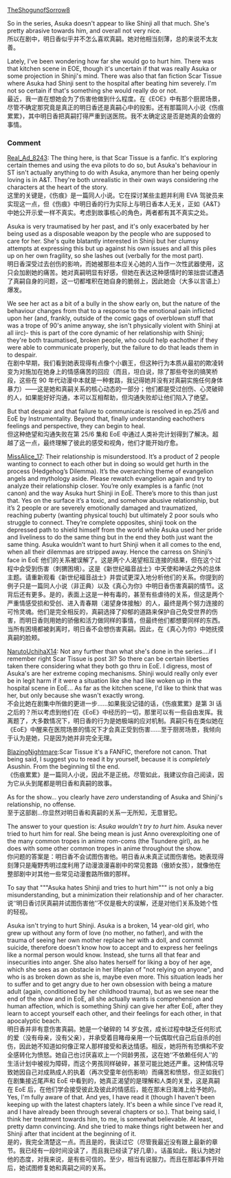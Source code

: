[TheShogunofSorrow8](https://www.reddit.com/user/TheShogunofSorrow8/)

So in the series, Asuka doesn't appear to like Shinji all that much. She's pretty abrasive towards him, and overall not very nice.  
所以在剧中，明日香似乎并不怎么喜欢真嗣。她对他相当刻薄，总的来说不太友善。

Lately, I've been wondering how far she would go to hurt him. There was that kitchen scene in EOE, though it's uncertain if that was really Asuka or some projection in Shinji's mind. There was also that fan fiction Scar Tissue where Asuka had Shinji sent to the hospital after beating him severely. I'm not so certain if that's something she would really do or not.  
最近，我一直在想她会为了伤害他做到什么程度。在《EOE》中有那个厨房场景，尽管不确定那究竟是真正的明日香还是真嗣心中的投影。还有那篇同人小说《伤痕累累》，其中明日香把真嗣打得严重到送医院。我不太确定这是否是她真的会做的事情。

### Comment
[Real_Ad_8243](https://www.reddit.com/user/Real_Ad_8243/): The thing here, is that Scar Tissue is a fanfic. It's exploring certain themes and using the eva pilots to do so, but Asuka's behaviour in ST isn't actually anything to do with Asuka, anymore than her being openly loving is in A&T. They're both unrealistic in their own ways considering rhe characters at the heart of the story.  
这里的关键是，《伤痕》是一篇同人小说。它在探讨某些主题并利用 EVA 驾驶员来实现这一点，但《伤痕》中明日香的行为实际上与明日香本人无关，正如《A&T》中她公开示爱一样不真实。考虑到故事核心的角色，两者都有其不真实之处。

Asuka is very traumatised by her past, and it's only exacerbated by her being used as a disposable weapon by the people who are supposed to care for her. She's quite blatantly interested in Shinji but her clumsy attempts at expressing this but up against his own issues and all this piles up on her own fragility, so she lashes out (verbally for the most part).  
明日香深受过去创伤的影响，而她被那些本应关心她的人当作一次性武器使用，这只会加剧她的痛苦。她对真嗣明显有好感，但她在表达这种感情时的笨拙尝试遭遇了真嗣自身的问题，这一切都堆积在她自身的脆弱上，因此她会（大多以言语上）爆发。

We see her act as a bit of a bully in the show early on, but the nature of the behaviour changes from that to a response to the emotional pain inflicted upon her (and, frankly, outside of the comic gags of overblown stuff that was a trope of 90's anime anyway, she isn't physically violent with Shinji at all iirc)- this is part of the core dynamic of her relationship with Shinji; they're both traumatised, broken people, who could help eachother if they were able to communicate properly, but the failure to do that leads them in to despair.  
在剧中早期，我们看到她表现得有点像个小霸王，但这种行为本质从最初的欺凌转变为对施加在她身上的情感痛苦的回应（而且，坦白说，除了那些夸张的搞笑桥段，这些在 90 年代动漫中本就是一种套路，我记得她并没有对真嗣实施任何身体暴力）——这是她和真嗣关系的核心动态的一部分；他们都是受过创伤、心灵破碎的人，如果能好好沟通，本可以互相帮助，但沟通失败却让他们陷入了绝望。

But that despair and that failure to communicate is resolved in ep.25/6 and EoE by Instrumentality. Beyond that, finally understanding eachothers feelings and perspective, they can begin to heal.  
但这种绝望和沟通失败在第 25/6 集和 EoE 中通过人类补完计划得到了解决。超越了这一点，最终理解了彼此的感受和视角，他们才能开始疗愈。

[MissAlice_17](https://www.reddit.com/user/MissAlice_17/): Their relationship is misunderstood. It’s a product of 2 people wanting to connect to each other but in doing so would get hurth in the process (Hedgehog’s Dilemma). It’s the overarching theme of evangelion angels and mythology aside. Please rewatch evangelion again and try to analyze their relationship closer. You’re only examples is a fanfic (not canon) and the way Asuka hurt Shinji in EoE. There’s more to this than just that. Yes on the surface it’s a toxic, and somehow abusive relationship, but it’s 2 people or are severely emotionally damaged and traumatized, reaching puberty (wanting physical touch) but ultimately 2 poor souls who struggle to connect. They’re complete opposites, shinji took on the depressed path to shield himself from the world while Asuka used her pride and liveliness to do the same thing but in the end they both just want the same thing. Asuka wouldn’t want to hurt Shinji when it all comes to the end, when all their dilemmas are stripped away. Hence the carress on Shinji’s face in EoE
他们的关系被误解了。这是两个人渴望相互连接的结果，但在这个过程中会受到伤害（刺猬困境）。这是《新世纪福音战士》中天使和神话之外的总体主题。请重新观看《新世纪福音战士》并尝试更深入地分析他们的关系。你提到的例子只是一篇同人小说（非正典）以及《真心为你》中明日香伤害真嗣的情节。这背后还有更多。是的，表面上这是一种有毒的，甚至有些虐待的关系，但这是两个严重情感受损和受创、进入青春期（渴望身体接触）的人，最终是两个努力连接的可怜灵魂。他们是完全相反的，真嗣选择了抑郁的道路来保护自己免受世界的伤害，而明日香则用她的骄傲和活力做同样的事情，但最终他们都想要同样的东西。当所有困境都被剥离时，明日香不会想伤害真嗣。因此，在《真心为你》中她抚摸真嗣的脸颊。

[NarutoUchihaX14](https://www.reddit.com/user/NarutoUchihaX14/): Not any further than what she's done in the series....if I remember right Scar Tissue is post 3I? So there can be certain liberties taken there considering what they both go thru in EoE. I digress, most of Asuka's are her extreme coping mechanisms. Shinji would really only ever be in legit harm if it were a situation like she had like woken up in the hospital scene in EoE... As far as the kitchen scene, I'd like to think that was her, but only because she wasn't exactly wrong.  
不会比她在剧集中所做的更进一步……如果我没记错的话，《伤痕累累》是第 3I 话之后的？所以考虑到他们在《EoE》中经历的一切，那里可以有一些自由发挥。我离题了，大多数情况下，明日香的行为是她极端的应对机制。真嗣只有在类似她在《EoE》中醒来在医院场景的情况下才会真正受到伤害……至于厨房场景，我倾向于认为是她，只是因为她并非完全无理。

[BlazingNightmare](https://www.reddit.com/user/BlazingNightmare/):Scar Tissue it's a FANFIC, therefore not canon. That being said, I suggest you to read it by yourself, because it is _completely_ Asushin. From the beginning til the end.  
《伤痕累累》是一篇同人小说，因此不是正统。尽管如此，我建议你自己阅读，因为它从头到尾都是明日香和真嗣的故事。

As for the show... you clearly have _zero_ understanding of Asuka and Shinji's relationship, no offense.  
至于这部剧...你显然对明日香和真嗣的关系一无所知，无意冒犯。

The answer to your question is: _Asuka wouldn't try to hurt him_. Asuka never tried to hurt him for real. She being mean is just Anno overexploiting one of the many common tropes in anime rom-coms (the Tsundere girl), as he does with some other common tropes in anime throughout the show.  
你问题的答案是：明日香不会试图伤害他。明日香从未真正试图伤害他。她表现得刻薄只是庵野秀明过度利用了动漫浪漫喜剧中的常见套路（傲娇女孩），就像他在整部剧中对其他一些常见动漫套路所做的那样。

To say that """Asuka hates Shinji and tries to hurt him""" is not only a big misunderstanding, but a minimization their relationship and of her character.  
说‘‘明日香讨厌真嗣并试图伤害他’’不仅是极大的误解，还是对他们关系及她个性的轻视。

Asuka isn't trying to hurt Shinji. Asuka is a broken, 14 year-old girl, who grew up without any form of love (no mother, no father), and with the trauma of seeing her own mother replace her with a doll, and commit suicide, therefore doesn't know how to accept and to express her feelings like a normal person would know. Instead, she turns all that fear and insecurities into anger. She also hates herself for liking a boy of her age, which she sees as an obstacle in her lifeplan of "not relying on anyone", and who is as broken down as she is, maybe even more. This situation leads her to suffer and to get angry due to her own obsession with being a mature adult (again, conditioned by her childhood trauma), but as we see near the end of the show and in EoE, all she actually wants is comprehension and human affection, which is something Shinji can give her after EoE, after they learn to accept yourself each other, and their feelings for each other, in that apocalyptic beach.  
明日香并非有意伤害真嗣。她是一个破碎的 14 岁女孩，成长过程中缺乏任何形式的爱（没有母亲，没有父亲），并承受着目睹母亲用一个玩偶取代自己后自杀的创伤，因此她不知道如何像正常人那样接受和表达情感。相反，她将所有恐惧和不安全感转化为愤怒。她自己也讨厌喜欢上一个同龄男孩，这在她‘‘不依赖任何人’’的生活计划中被视为障碍，而这个男孩同样破碎，甚至可能比她还严重。这种情况导致她因自己对成熟成人的执着（再次受童年创伤影响）而痛苦和愤怒，但正如我们在剧集接近尾声和 EoE 中看到的，她真正渴望的是理解和人类的关爱，这是真嗣在 EoE 后，在他们学会接受彼此及彼此的情感后，能在那末日海滩上给予她的。
	Yes, I'm fully aware of that. And yes, I have read it (though I haven't been keeping up with the latest chapters lately. It's been a while since I've read it, and I have already been through several chapters or so.). That being said, I think her treatment towards him, to me, is somewhat believable. At least, pretty damn convincing. And she tried to make things right between her and Shinji after that incident at the beginning of it.  
	是的，我完全清楚这一点。而且是的，我读过它（尽管我最近没有跟上最新的章节。我已经有一段时间没读了，而且我已经读了好几章）。话虽如此，我认为她对他的态度，对我来说，是有些可信的。至少，相当有说服力。而且在那起事件开始后，她试图修复她和真嗣之间的关系。
